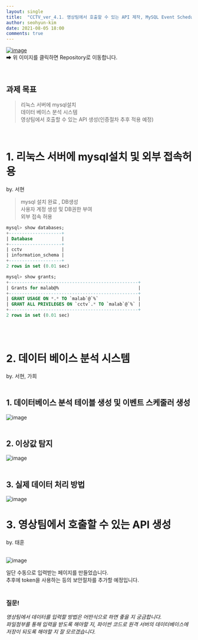 ```yaml
---
layout: single
title:  "CCTV_ver_4.1. 영상팀에서 호출할 수 있는 API 제작, MySQL Event Scheduler로 데이터 분석"
author: seohyun-kim
date: 2021-08-05 18:00
comments: true
---
```



[![image](https://user-images.githubusercontent.com/61939286/125255176-2006fc80-e336-11eb-8f49-04f48e600742.png)](https://github.com/seohyun-kim/CCTV-Monitoring-System.git)  
➡ 위 이미지를 클릭하면 Repository로 이동합니다.  

<br>  

## 과제 목표  

> 리눅스 서버에 mysql설치   
> 데이터 베이스 분석 시스템  
> 영상팀에서 호출할 수 있는 API 생성(인증절차 추후 적용 예정)



<br>  

# 1. 리눅스 서버에 mysql설치 및 외부 접속허용
by. 서현  
> mysql 설치 완료 , DB생성  
> 사용자 계정 생성 및 DB권한 부여  
> 외부 접속 허용
 
```sql
mysql> show databases;
+--------------------+
| Database           |
+--------------------+
| cctv               |
| information_schema |
+--------------------+
2 rows in set (0.01 sec)

mysql> show grants;
+-------------------------------------------------+
| Grants for malab@%                              |
+-------------------------------------------------+
| GRANT USAGE ON *.* TO `malab`@`%`               |
| GRANT ALL PRIVILEGES ON `cctv`.* TO `malab`@`%` |
+-------------------------------------------------+
2 rows in set (0.01 sec)
```

<br>  
<br>  

# 2. 데이터 베이스 분석 시스템  
by. 서현, 가희  
<br>  
## 1. 데이터베이스 분석 테이블 생성 및 이벤트 스케줄러 생성
![image](https://user-images.githubusercontent.com/61939286/128384676-d3e80d45-6cfb-465f-80f2-4be341b8c15e.png)  
<br>  

## 2. 이상값 탐지  
![image](https://user-images.githubusercontent.com/61939286/128384781-ad0453e5-0126-4184-ab64-a2c71c9568da.png)  
<br>  

## 3. 실제 데이터 처리 방법
![image](https://user-images.githubusercontent.com/61939286/128384838-1e2f4b61-4fdf-4c5d-a9fb-6af1aae0b97a.png)
<br>  



# 3. 영상팀에서 호출할 수 있는 API 생성  
by. 태훈  
<br>  

![image](https://user-images.githubusercontent.com/61939286/128325508-30a0ed58-b215-4485-9e0c-17270f9f6be4.png)

일단 수동으로 입력받는 페이지를 만들었습니다.  
추후에 token을 사용하는 등의 보안절차를 추가할 예정입니다.  
<br>  

### 질문!  
*영상팀에서 데이터를 입력할 방법은 어떤식으로 하면 좋을 지 궁금합니다.  
파일첨부를 통해 입력을 받도록 해야할 지, 파이썬 코드로 원격 서버의 데이터베이스에 저장이 되도록 해야할 지 잘 모르겠습니다.*

